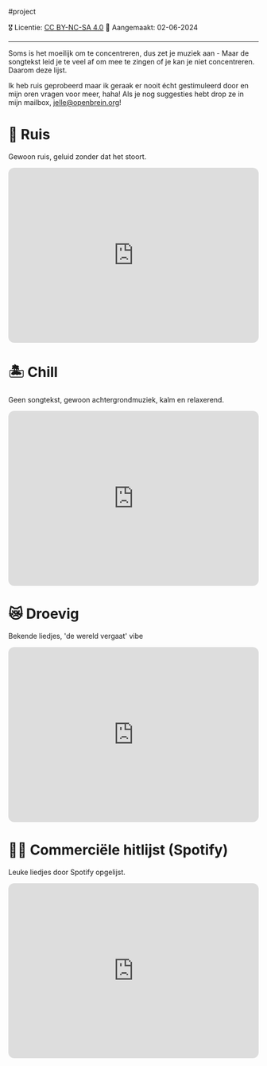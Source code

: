 #project  

🎖️ Licentie: [CC BY-NC-SA 4.0](https://creativecommons.org/licenses/by-nc-sa/4.0/)
📅 Aangemaakt: 02-06-2024

---
Soms is het moeilijk om te concentreren, dus zet je muziek aan - Maar de songtekst leid je te veel af om mee te zingen of je kan je niet concentreren. Daarom deze lijst. 

Ik heb ruis geprobeerd maar ik geraak er nooit écht gestimuleerd door en mijn oren vragen voor meer, haha! Als je nog suggesties hebt drop ze in mijn mailbox, [jelle@openbrein.org](mailto:jelle@openbrein.org)!

# 🌊 Ruis
Gewoon ruis, geluid zonder dat het stoort.

<iframe style="border-radius:12px" src="https://open.spotify.com/embed/playlist/37i9dQZF1DWUZ5bk6qqDSy?utm_source=generator" width="100%" height="352" frameBorder="0" allowfullscreen="" allow="autoplay; clipboard-write; encrypted-media; fullscreen; picture-in-picture" loading="lazy"></iframe>

# 🏝️ Chill
Geen songtekst, gewoon achtergrondmuziek, kalm en relaxerend.

<iframe style="border-radius:12px" src="https://open.spotify.com/embed/playlist/46Z5zLt3py96W2jN1sCd61?utm_source=generator" width="100%" height="352" frameBorder="0" allowfullscreen="" allow="autoplay; clipboard-write; encrypted-media; fullscreen; picture-in-picture" loading="lazy"></iframe>

# 😿 Droevig
Bekende liedjes, 'de wereld vergaat' vibe

<iframe style="border-radius:12px" src="https://open.spotify.com/embed/playlist/0wXVvxVRrj5qnDaqoM9cpS?utm_source=generator" width="100%" height="352" frameBorder="0" allowfullscreen="" allow="autoplay; clipboard-write; encrypted-media; fullscreen; picture-in-picture" loading="lazy"></iframe>

# 🧑‍💼 Commerciële hitlijst (Spotify)
Leuke liedjes door Spotify opgelijst.

<iframe style="border-radius:12px" src="https://open.spotify.com/embed/playlist/37i9dQZF1DX47uat5buwl0?utm_source=generator" width="100%" height="352" frameBorder="0" allowfullscreen="" allow="autoplay; clipboard-write; encrypted-media; fullscreen; picture-in-picture" loading="lazy"></iframe>